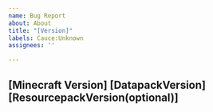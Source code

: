 ```yaml
---
name: Bug Report
about: About
title: "[Version]"
labels: Cauce:Unknown
assignees: ''

---
```


## [Minecraft Version] [DatapackVersion] [ResourcepackVersion(optional)]
